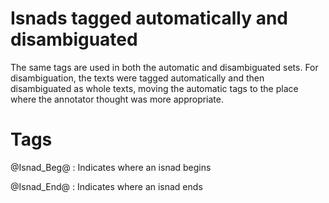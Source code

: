 # **Isnads tagged automatically and disambiguated**

The same tags are used in both the automatic and disambiguated sets. For disambiguation, the texts were tagged automatically and then disambiguated as whole texts, moving the automatic tags to the place where the annotator thought was more appropriate.

# **Tags**

@Isnad_Beg@ : Indicates where an isnad begins

@Isnad_End@ : Indicates where an isnad ends